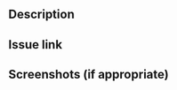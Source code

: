 ## Description

<!--- Describe your changes in detail -->

## Issue link

<!--- Paste the link to the JIRA ticket -->

## Screenshots (if appropriate)

<!--- Paste before/after UI images. Remove this section if this PR is not about UI changes -->

